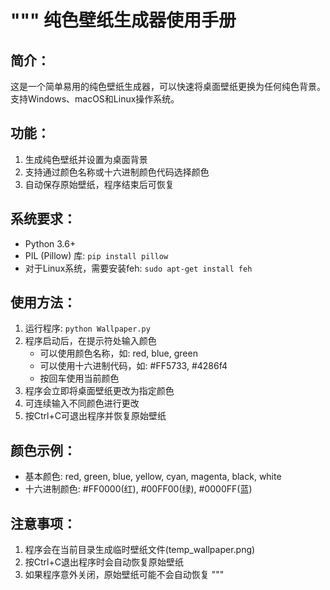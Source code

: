 """
纯色壁纸生成器使用手册
====================

简介：
----
这是一个简单易用的纯色壁纸生成器，可以快速将桌面壁纸更换为任何纯色背景。
支持Windows、macOS和Linux操作系统。

功能：
----
1. 生成纯色壁纸并设置为桌面背景
2. 支持通过颜色名称或十六进制颜色代码选择颜色
3. 自动保存原始壁纸，程序结束后可恢复

系统要求：
-------
- Python 3.6+
- PIL (Pillow) 库: `pip install pillow`
- 对于Linux系统，需要安装feh: `sudo apt-get install feh`

使用方法：
-------
1. 运行程序: `python Wallpaper.py`
2. 程序启动后，在提示符处输入颜色
   - 可以使用颜色名称，如: red, blue, green
   - 可以使用十六进制代码，如: #FF5733, #4286f4
   - 按回车使用当前颜色
3. 程序会立即将桌面壁纸更改为指定颜色
4. 可连续输入不同颜色进行更改
5. 按Ctrl+C可退出程序并恢复原始壁纸

颜色示例：
-------
- 基本颜色: red, green, blue, yellow, cyan, magenta, black, white
- 十六进制颜色: #FF0000(红), #00FF00(绿), #0000FF(蓝)

注意事项：
-------
1. 程序会在当前目录生成临时壁纸文件(temp_wallpaper.png)
2. 按Ctrl+C退出程序时会自动恢复原始壁纸
3. 如果程序意外关闭，原始壁纸可能不会自动恢复
"""